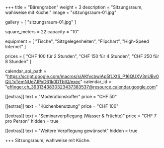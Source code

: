 +++
title = "Bärengraben"
weight = 3
description = "Sitzungsraum, wahlweise mit Küche."
image = "sitzungsraum-01.jpg"

gallery = [
  "sitzungsraum-01.jpg"
]

square_meters = 22
capacity = "10"

equipment = [
  "Tische",
  "Sitzgelegenheiten",
  "Flipchart",
  "High-Speed Internet"
]

prices = [
  "CHF 100 für 2 Stunden",
  "CHF 150 für 4 Stunden",
  "CHF 250 für 8 Stunden"
]

calendar_api_path = "https://script.google.com/macros/s/AKfycbwiAp5fLXtS_P16QUXV3nUBv0QiL1xTemNUe7JPxD61k0DTbtQ/exec"
calendar_id = "effinger.ch_3931343830323437383537@resource.calendar.google.com"

[[extras]]
text = "Moderationskoffer"
price = "CHF 50"

[[extras]]
text = "Küchenbenutzung"
price = "CHF 100"

[[extras]]
text = "Seminarverpflegung (Wasser & Früchte)"
price = "CHF 7 pro Person"
hidden = true

[[extras]]
text = "Weitere Verpflegung gewünscht"
hidden = true

+++
Sitzungsraum, wahlweise mit Küche.
